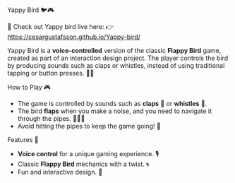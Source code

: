 Yappy Bird 🐦🎮

📢 Check out Yappy bird live here: 👉 https://cesargustafsson.github.io/Yappy-bird/

Yappy Bird is a **voice-controlled** version of the classic **Flappy Bird** game, created as part of an interaction design project. The player controls the bird by producing sounds such as claps or whistles, instead of using traditional tapping or button presses. 🎤💨

 How to Play 🎮

- The game is controlled by sounds such as **claps** 👏 or **whistles** 👏.
- The bird **flaps** when you make a noise, and you need to navigate it through the pipes. 🚶‍♂️💨
- Avoid hitting the pipes to keep the game going! 🚧

 Features 🌟

- **Voice control** for a unique gaming experience. 🎙️
- Classic **Flappy Bird** mechanics with a twist. 🌀
- Fun and interactive design. 🎉
